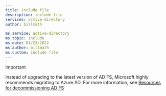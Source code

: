 ```yaml
---
title: include file
description: include file
services: active-directory
author: billmath

ms.service: active-directory
ms.topic: include
ms.date: 01/23/2022
ms.author: billmath
ms.custom: include file
---
```


> [!IMPORTANT]
> Instead of upgrading to the latest version of AD FS, Microsoft highly recommends migrating to Azure AD. 
> For more information, see [Resources for decommissioning AD FS](../WindowsServerDocs/identity/ad-fs/ad-fs-decommission.md)
